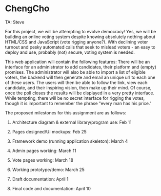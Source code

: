 ChengCho
========

TA: Steve

For this project, we will be attempting to evolve democracy! Yes, we will be building an online voting system despite knowing
absolutely nothing about HTML/CSS and JavaScript (vote rigging anyone?). With declining voter turnout and pesky automated
calls that seek to mislead voters - an easy to deploy and use, probably (not) secure, voting system is needed.

This web application will contain the following features: There will be an interface for an administrator to add candidates,
their platform and (empty) promises. The administrator will also be able to import a list of eligible voters, the backend
will then generate and email an unique url to each one of these users. The users will then be able to follow the link, view
each candidate, and their inspiring vision, then make up their mind. Of course, once the poll closes the results will be
displayed in a very pretty interface. While tempting, there will be no secret interface for rigging the votes, though it is
important to remember the phrase "every man has his price."

The proposed milestones for this assignment are as follows:

1. Architecture diagram & external library/program use: Feb 11

2. Pages designed/UI mockups: Feb 25

3. Framework demo (running application skeleton): March 4

4. Admin pages working: March 11

5. Vote pages working: March 18

6. Working prototype/demo: March 25

7. Draft documentation: April 1

8. Final code and documentation: April 10
